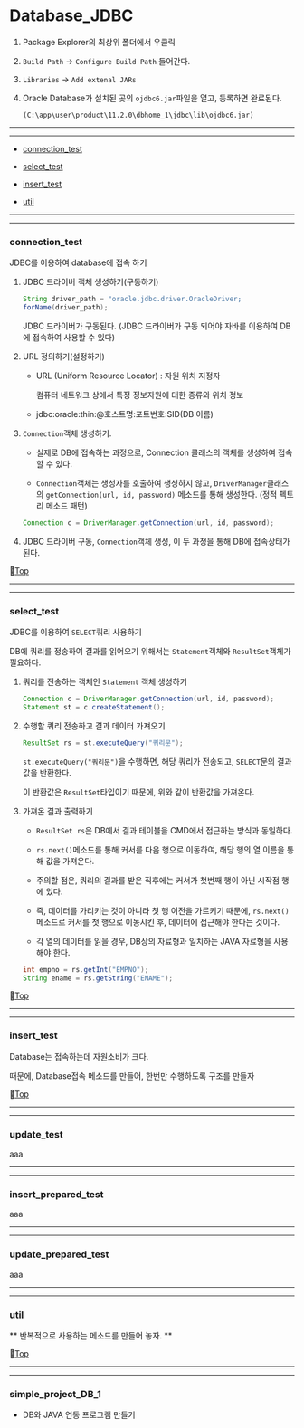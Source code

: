 # Database_JDBC

1. Package Explorer의 최상위 폴더에서 우클릭

1. ``Build Path`` -> ``Configure Build Path`` 들어간다.

1. ``Libraries`` -> ``Add extenal JARs``

1. Oracle Database가 설치된 곳의 ``ojdbc6.jar``파일을 열고, 등록하면 완료된다.

	``(C:\app\user\product\11.2.0\dbhome_1\jdbc\lib\ojdbc6.jar)``
	
---
---

* [connection_test](#connection_test)


* [select_test](#select_test)


* [insert_test](#insert_test)


* [util](#util)

---
---

### connection_test

JDBC를 이용하여 database에 접속 하기

1. JDBC 드라이버 객체 생성하기(구동하기)
	
	```java
	String driver_path = "oracle.jdbc.driver.OracleDriver;
	forName(driver_path);
	```
		
	JDBC 드라이버가 구동된다.
	(JDBC 드라이버가 구동 되어야 자바를 이용하여 DB에 접속하여 사용할 수 있다)
		
1. URL 정의하기(설정하기)

	* URL (Uniform Resource Locator) : 자원 위치 지정자
		
		컴퓨터 네트워크 상에서 특정 정보자원에 대한 종류와 위치 정보
	
	* jdbc:oracle:thin:@호스트명:포트번호:SID(DB 이름)
	
1. ``Connection``객체 생성하기.

	* 실제로 DB에 접속하는 과정으로, Connection 클래스의 객체를 생성하여 접속할 수 있다.
	
	* ``Connection``객체는 생성자를 호출하여 생성하지 않고, ``DriverManager``클래스의 ``getConnection(url, id, password)`` 메소드를 통해 생성한다. (정적 펙토리 메소드 패턴)
	
	```java
	Connection c = DriverManager.getConnection(url, id, password);
	```
	
1. JDBC 드라이버 구동, ``Connection``객체 생성, 이 두 과정을 통해 DB에 접속상태가 된다.

:camel:[Top](#database_jdbc)

---
---

### select_test

JDBC를 이용하여 ``SELECT``쿼리 사용하기

DB에 쿼리를 정송하여 결과를 읽어오기 위해서는 ``Statement``객체와 ``ResultSet``객체가 필요하다.

1. 쿼리를 전송하는 객체인 ``Statement`` 객체 생성하기

	```java
	Connection c = DriverManager.getConnection(url, id, password);
	Statement st = c.createStatement();
	```
	
1. 수행할 쿼리 전송하고 결과 데이터 가져오기

	```java
	ResultSet rs = st.executeQuery("쿼리문");
	```
	
	``st.executeQuery("쿼리문")``을 수행하면, 해당 쿼리가 전송되고, ``SELECT``문의 결과값을 반환한다.
	
	이 반환값은 ``ResultSet``타입이기 때문에, 위와 같이 반환값을 가져온다.
	
1. 가져온 결과 출력하기

	* ``ResultSet rs``은 DB에서 결과 테이블을 CMD에서 접근하는 방식과 동일하다.
	
	* ``rs.next()``메소드를 통해 커서를 다음 행으로 이동하여, 해당 행의 열 이름을 통해 값을 가져온다.
	
	* 주의할 점은, 쿼리의 결과를 받은 직후에는 커서가 첫번째 행이 아닌 시작점 행에 있다.
	
	* 즉, 데이터를 가리키는 것이 아니라 첫 행 이전을 가르키기 때문에, ``rs.next()``메소드로 커서를 첫 행으로 이동시킨 후, 데이터에 접근해야 한다는 것이다.
	
	* 각 열의 데이터를 읽을 경우, DB상의 자료형과 일치하는 JAVA 자료형을 사용해야 한다.
	
	```java
	int empno = rs.getInt("EMPNO");
	String ename = rs.getString("ENAME");
	```

:camel:[Top](#database_jdbc)

---
---

### insert_test

Database는 접속하는데 자원소비가 크다.

때문에, Database접속 메소드를 만들어, 한번만 수행하도록 구조를 만들자

:camel:[Top](#database_jdbc)

---
---

### update_test

aaa

---
---

### insert_prepared_test

aaa

---
---

### update_prepared_test

aaa

---
---

### util


** 반복적으로 사용하는 메소드를 만들어 놓자. **

:camel:[Top](#database_jdbc)

---
---

### simple_project_DB_1

* DB와 JAVA 연동 프로그램 만들기